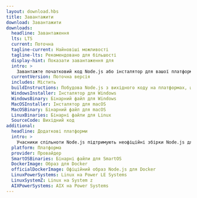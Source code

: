 ```yaml
---
layout: download.hbs
title: Завантажити
download: Завантажити
downloads:
  headline: Завантаження
  lts: LTS
  current: Поточна
  tagline-current: Найновіші можливості
  tagline-lts: Рекомендовано для більшості
  display-hint: Показати завантаження для
  intro: >
    Завантажте початковий код Node.js або інсталятор для вашої платформи та почніть розробку сьогодні.
  currentVersion: Поточна версія
  includes: Містить
  buildInstructions: Побудова Node.js з вихідного коду на платформах, що підтримуються
  WindowsInstaller: Інсталятор для Windows
  WindowsBinary: Бінарний файл для Windows
  MacOSInstaller: Інсталятор для macOS
  MacOSBinary: Бінарний файл для macOS
  LinuxBinaries: Бінарні файли для Linux
  SourceCode: Вихідний код
additional:
  headline: Додаткові платформи
  intro: >
    Учасники спільноти Node.js підтримують неофіційні збірки Node.js для додаткових платформ. Майте на увазі, що ці збірки не підтримуються основною командою Node.js і можуть не мати тієї ж функціональності що й поточний реліз Node.js.
  platform: Платформа
  provider: Провайдер
  SmartOSBinaries: Бінарні файли для SmartOS
  DockerImage: Образ для Docker
  officialDockerImage: Офіційний образ Node.js для Docker
  LinuxPowerSystems: Linux на Power LE Systems
  LinuxSystemZ: Linux на System z
  AIXPowerSystems: AIX на Power Systems
---
```

